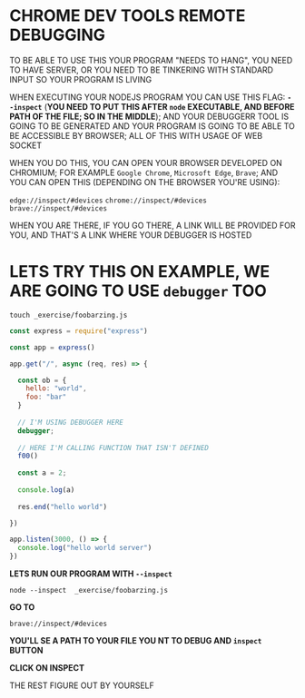 # CHROME DEV TOOLS REMOTE DEBUGGING

TO BE ABLE TO USE THIS YOUR PROGRAM "NEEDS TO HANG", YOU NEED TO HAVE SERVER, OR YOU NEED TO BE TINKERING WITH STANDARD INPUT SO YOUR PROGRAM IS LIVING

WHEN EXECUTING YOUR NODEJS PROGRAM YOU CAN USE THIS FLAG: **`--inspect`** (**YOU NEED TO PUT THIS AFTER `node` EXECUTABLE, AND BEFORE PATH OF THE FILE; SO IN THE MIDDLE**); AND YOUR DEBUGGERR TOOL IS GOING TO BE GENERATED AND YOUR PROGRAM IS GOING TO BE ABLE TO BE ACCESSIBLE BY BROWSER; ALL OF THIS WITH USAGE OF WEB SOCKET

WHEN YOU DO THIS, YOU CAN OPEN YOUR BROWSER DEVELOPED ON CHROMIUM; FOR EXAMPLE `Google Chrome`, `Microsoft Edge`, `Brave`; AND YOU CAN OPEN THIS (DEPENDING ON THE BROWSER YOU'RE USING): 

`edge://inspect/#devices`
`chrome://inspect/#devices`
`brave://inspect/#devices`

WHEN YOU ARE THERE, IF YOU GO THERE, A LINK WILL BE PROVIDED FOR YOU, AND THAT'S A LINK WHERE YOUR DEBUGGER IS HOSTED 

# LETS TRY THIS ON EXAMPLE, WE ARE GOING TO USE `debugger` TOO

```
touch _exercise/foobarzing.js
```

```js
const express = require("express")

const app = express()

app.get("/", async (req, res) => {

  const ob = {
    hello: "world",
    foo: "bar"
  }
  
  // I'M USING DEBUGGER HERE
  debugger;
  
  // HERE I'M CALLING FUNCTION THAT ISN'T DEFINED
  f00()
  
  const a = 2;
  
  console.log(a)
  
  res.end("hello world")

})

app.listen(3000, () => {
  console.log("hello world server")
})
```

**LETS RUN OUR PROGRAM WITH `--inspect`**

```
node --inspect  _exercise/foobarzing.js
```

**GO TO**

```
brave://inspect/#devices
```

**YOU'LL SE A PATH TO YOUR FILE YOU NT TO DEBUG AND `inspect` BUTTON**

**CLICK ON INSPECT**

THE REST FIGURE OUT BY YOURSELF